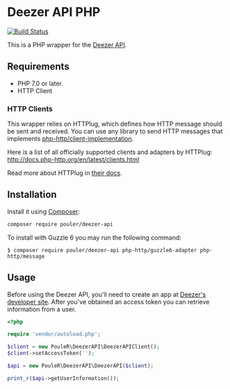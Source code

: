 # Deezer API PHP

[![Build Status](https://travis-ci.org/PouleR/deezer-api.svg?branch=master)](https://travis-ci.org/PouleR/deezer-api)

This is a PHP wrapper for the [Deezer API](https://developers.deezer.com/api/).

## Requirements
* PHP 7.0 or later.
* HTTP Client

### HTTP Clients
This wrapper relies on HTTPlug, which defines how HTTP message should be sent and received. You can use any library to send HTTP messages
that implements [php-http/client-implementation](https://packagist.org/providers/php-http/client-implementation).

Here is a list of all officially supported clients and adapters by HTTPlug: http://docs.php-http.org/en/latest/clients.html

Read more about HTTPlug in [their docs](http://docs.php-http.org/en/latest/httplug/users.html).

## Installation
Install it using [Composer](https://getcomposer.org/):

```sh
composer require pouler/deezer-api
```

To install with Guzzle 6 you may run the following command: 

```
$ composer require pouler/deezer-api php-http/guzzle6-adapter php-http/message
```

## Usage
Before using the Deezer API, you'll need to create an app at [Deezer's developer site](https://developers.deezer.com/api/).
After you've obtained an access token you can retrieve information from a user.

```php
<?php

require 'vendor/autoload.php';

$client = new PouleR\DeezerAPI\DeezerAPIClient();
$client->setAccessToken('');

$api = new PouleR\DeezerAPI\DeezerAPI($client);

print_r($api->getUserInformation());
```
